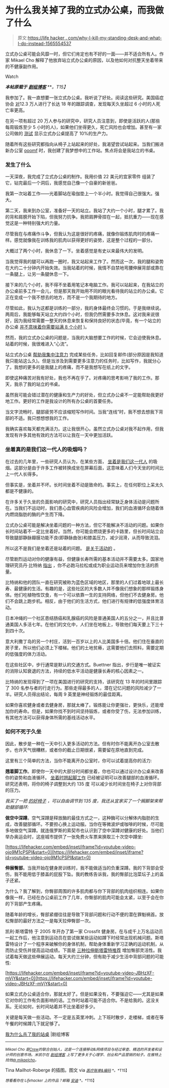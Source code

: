 # 为什么我关掉了我的立式办公桌，而我做了什么

> 原文:[https://life hacker . com/why-I-kill-my-standing-desk-and-what-I-do-instead-1565554537](https://lifehacker.com/why-i-killed-my-standing-desk-and-what-i-do-instead-1565554537)

立式办公桌可能会风靡一时，但它们肯定也有不好的一面——并不适合所有人。作家 Mikael Cho 解释了他放弃站立式办公桌的原因，以及他如何对抗整天坐着带来的不健康副作用。

Watch

***本帖原载于*** [***剧组博客***](http://blog.pickcrew.com/why-i-killed-my-standing-desk/) ***。*T15】**

我参加了。我一直想要一张立式办公桌。我听说了好处。阅读这些研究。美国癌症协会 [对](http://www.nytimes.com/2011/04/17/magazine/mag-17sitting-t.html?_r=0)12.3 万人进行了长达 18 年的跟踪调查，发现每天久坐超过 6 小时的人死亡率更高。

在另一项有超过 20 万人参与的研究中，研究人员注意到，即使是活跃的人(那些每周锻炼至少 5 小时的人)，如果他们坐得更久，死亡风险也会增加。甚至有一家公司做的 [测试](http://readwrite.com/2013/09/26/standing-desks-productivity#awesm=~oxnezVrKTJHSXs) 显示立式办公桌提高了 10%的生产力。

随着所有这些研究都指向从椅子上站起来的好处，我渴望尝试站起来。当我们搬进新办公室 [ooomf](http://pickcrew.com/) 时，我创建了我梦想中的工作站。焦点将会是我站立的书桌。

### 发生了什么

一天深夜，我完成了立式办公桌的制作。我用价值 22 美元的宜家零件 组装了它，钻完最后一个洞后，我感觉自己像一个自豪的新爸爸。

我第一次站着工作——光着脚站在瑜伽垫上一个半小时。我觉得自己很强大。强大。

第二天，我来到办公室，准备好一天的站立。我站了大约一个小时，腿才累了。我的背和肩膀开始下陷，但我努力抗争。我把肩胛骨捏在一起，抵抗重力——现在感觉这是一种特别强大的力量。

尽管我在与疼痛作斗争，但我认为这是很好的疼痛，就像你锻炼肌肉时的疼痛一样。感觉就像我在训练我的肌肉以获得更好的姿势，这是整个过程的一部分。

大概过了两个小时，我休息了一下。坐着感觉是有史以来最伟大的发明。

当我觉得我的腿可以再跑一圈时，我又站起来工作了。然而这一次，我的腿和姿势在大约二十分钟内开始失效。当我站着的时候，我情不自禁地弯腰伸展背部或靠在一条腿上，让另一条腿休息一下。

接下来的几个小时，我不得不坐着用笔记本电脑工作。我可以站起来，在我站立的办公桌前多工作一会儿，但是那天我开始用不同的眼光看待我的站立的办公桌。它正在变成一个我不想去的地方，而不是一个我期待的地方。

尽管如此，我认为这都是训练的一部分，我的身体最终会习惯的。于是我继续说。两周后，我能够每天站立大约四个小时，但我仍然需要多次休息。这对我来说很好，因为我经常需要一整天的休息来恢复和保持良好的状态(毕竟，有一个站立的办公桌 [并不意味着你需要站满 8 个小时](http://lifehacker.com/one-year-at-my-standing-desk-5881393) )。

然而，我的立式办公桌的问题是，当我的大脑想要工作的时候，它会迫使我休息。站着的时候，我很难进入“心流”。

站立式办公桌 [帮助我集中注意力](http://lifehacker.com/the-hidden-psychological-benefits-of-a-standing-desk-955696631) 完成某些任务，比如回复邮件(部分原因是我知道我只能站这么久)。但是当涉及到需要更多注意力的任务时，比如写作，我就分心了。我想的更多的是我腿上的疼痛，而不是我想写在纸上的文字。

即使这种痛苦对我有好处，我也不再在乎了。对疼痛的思考影响了我的工作。那天，我杀了我的站立的书桌。

虽然我可能会错过潜在的健康和生产力的好处，但立式办公桌不一定能帮助我更好地工作。更好的工作是我设计的所有办公桌的首要任务。

当文字流畅时，腿部疲劳不应该缩短写作时间。当我“连线”时，我不想去想我下背部的不适。我只想想想我的工作。

我确实喜欢每天都充满活力。这让我很开心。虽然立式办公桌对我不起作用，但我发现有许多其他有效的方法可以让我在一天中更加活跃。

### 坐着真的是我们这一代人的吸烟吗？

在过去的几年里，一些研究人员认为，在某些方面， [坐着是我们这一代人](http://www.wired.com/business/2013/02/sitting-is-the-new-smoking/) 的吸烟。这部分是由于许多工作被转换成坐在屏幕后面，这意味着人们今天坐的时间比上一代人长得多。

但事实是，坐着并不坏。长时间坐着不动是致命的。事实上，在任何职位上呆太久都是不健康的。

在许多关于久坐的负面影响的研究中，研究人员指出经常缺乏身体活动是问题所在。当我们不运动时，我们患心血管疾病的风险会增加，我们的血液循环会随着体内燃烧脂肪的酶的产生而下降。

立式办公桌可能是解决坐着问题的一种方法，但它不能解决不活动的问题。如果你长时间站着不一定比坐着好。当然，你可能会燃烧更多的卡路里，但长时间站立会导致腿部静脉瓣膜功能不良(即静脉曲张)和膝盖压力，减少润滑，从而导致流泪。

所以这不是我们是坐着还是站着的问题。 [是关于活动的](http://lifehacker.com/forget-the-standing-desk-you-just-need-to-move-regular-5840754) 。

尽管剧烈运动对你的健康有益，但健康长寿所需的基本活动并不需要太多。国家地理研究员丹·比特纳 [指出](http://www.youtube.com/watch?v=I-jk9ni4XWk) ，你不必跑马拉松或成为职业运动员来增加你生活的质量。

比特纳和他的团队一直在研究被称为蓝色区域的地区，那里的人们过着地球上最长寿、最健康的生活。有趣的是，这些社区的大多数人并不像我们想象的那样锻炼身体。他们吃植物性饮食，有一个可以依靠一生的支持网络，但他们不去健身房。他们不会跳上跑步机。相反，由于他们的生活方式，他们进行有规律的低强度体育活动。

日本冲绳的一个社区患结肠癌和乳腺癌的风险是普通美国人的五分之一，并且比普通美国人多活七年。在他们的文化中，人们坐在地板上，导致他们每天要上下三十到四十次。

意大利撒丁岛的另一个村庄，活到一百岁以上的人比美国多十倍。他们住在垂直的房子里，所以他们必须上下楼梯。他们的土地贫瘠，这需要他们去照料，需要定期的低强度的体力活动。

在这些社区中，步行通常是默认的交通方式。Buettner 指出，步行是唯一被证实的消除认知衰退的方法，持续的低水平活动是健康长寿的核心因素之一。

比特纳的发现得到了一项在美国进行的研究的支持，该研究在 13 年的时间里跟踪了 300 名参与者的行走行为。那些走得最多的人，潜在记忆问题的风险减少了一半。研究人员得出结论，每周 9 英里是神经锻炼的最佳距离。

如果你喜欢健身或者去健身房，那就太棒了。锻炼能让你更强壮，更快乐，还能增加你的寿命。但是，如果你找不到时间坚持锻炼，或者你受了伤，无法参加训练，有其他方法可以获得身体所需的基线活动水平。

### 如何不死于久坐

因此，散步是一种在一天中引入更多活动的方法。但有时你不能离开办公室去散步。也许天气很糟糕，或者你的截止日期很紧，需要留在原地直到完成。

这里有三个简单的方法，当你不能离开办公室时，你可以试着提高你的活力:

**翘着脚工作**。即使你一天中的大部分时间都坐着，你也可以通过设计办公桌来改善你的姿势和血液循环。 [坐着时翘起脚工作](http://www.dailymail.co.uk/health/article-109067/Ten-steps-healthy-legs.html) 已经被证明可以改善腿部的血液循环。研究还表明，将你的椅子调整到大约 135 度 可以减少长时间坐在椅子上对你背部的压力。

*我买了一把* [*的好椅子*](http://www.ikea.com/us/en/catalog/products/00103102/) *，可以自由调节到 135 度，我还从宜家买了一个搁脚架来帮助腿部循环:*

**做空中深蹲**。空气深蹲是释放酶的最佳方式之一，这种酶可以分解体内脂肪的生成，改善腿部循环。不要担心换上运动服。当你在等微波炉或咖啡的时候，尽可能多地做空气深蹲。就连俄罗斯的索契市也认识到了空中深蹲对健康的好处。当他们举办奥运会时，这座城市提供了一张免费火车票来换取三十次空中蹲坐:

 [https://lifehacker.com/embed/inset/iframe?id=youtube-video-ojo9M1cPSPI&start=0](https://lifehacker.com/embed/inset/iframe?id=youtube-video-ojo9M1cPSPI&start=0) 

**伸展臀部**。当我开始在健身房训练时，我不能做适当的负重深蹲。我的下背部会受伤，我不能用低于膝盖的屁股下坠。我的教练告诉我，我的臀部比泡菜坛子上的盖子还紧。

为什么？我了解到，你臀部周围的许多肌肉都与你下背部的肌肉组织相连。如果你像我一样，已经在办公桌前工作了几年，你臀部的肌肉可能会太紧，以至于会在你的下背部产生疼痛。

随着年龄的增长，臀部紧绷往往是导致下背部问题和行动不便的潜在罪魁祸首。放松臀部的最好方法之一是每天拉伸臀部一次。

凯利·斯塔雷特 于 2005 年开办了第一家 Crossfit 健身房。在与成千上万名运动员一起工作后，他注意到运动员在尝试做某些运动如蹲下时经常出现机械问题。斯塔雷特设计了一个程序来破解你的身体机制，帮助身体重新学习正确的运动机制，从而防止受伤并提高运动成绩。下面是 [三种拉伸斯塔雷特推荐](https://www.youtube.com/watch?v=JBHzXF-mVjY) 增加臀部灵活性。我试着每天做这些伸展运动。每天大约三分钟，但有助于减少生活中背部问题的可能性:

 [https://lifehacker.com/embed/inset/iframe?id=youtube-video-JBHzXF-mVjY&start=0](https://lifehacker.com/embed/inset/iframe?id=youtube-video-JBHzXF-mVjY&start=0) 

如果立式办公桌适合你，那就太好了。但是如果没有，不要强迫它——尤其是如果它对你的工作有负面影响的话。工作时站着可能不适合你。不是给我的。这没关系。无论如何，长时间站着并不比坐着好多少。

关键是每天做一些活动。不一定是五英里冲刺。上下班时散步，走楼梯，或者在等午餐的时候蹲几下就足够了。

[我为什么杀了我的站桌](http://blog.pickcrew.com/why-i-killed-my-standing-desk/) |剧组博客

* * *

<small>*Mikael Cho 是*</small>[<small>*Crew*</small>](http://pickcrew.com)<small>*的联合创始人，这是一个连接移动&网络项目与经过审查、精选的开发者和设计师的创意市场。米凯尔在*</small> [<small>*剧组博客*</small>](http://blog.pickcrew.com/) <small>*上写了更多关于心理学、创业和产品营销的帖子。在推特上找他*</small>[<small>*@ mikaelcho*</small>](https://twitter.com/mikaelcho)<small>*。*</small>

Tina Mailhot-Roberge 的插图。图文 via [<small>*医疗账单&编码*</small>](http://www.medicalbillingandcoding.org/sitting-kills/) <small>*。*T15】</small>

<small>*想看看你在 Lifehacker 上的作品？邮箱*</small> [<small>*安迪*</small>](mailto:andy@lifehacker.com) <small>*。*T15】</small>